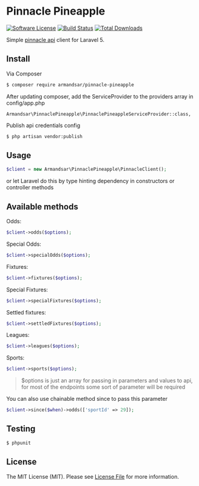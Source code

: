# Pinnacle Pineapple

[![Software License](https://img.shields.io/badge/license-MIT-brightgreen.svg?style=flat-square)](LICENSE.md)
[![Build Status](https://img.shields.io/travis/armandsar/pinnacle-pineapple/master.svg?style=flat-square)](https://travis-ci.org/armandsar/pinnacle-pineapple)
[![Total Downloads](https://img.shields.io/packagist/dt/armandsar/pinnacle-pineapple.svg?style=flat-square)](https://packagist.org/packages/armandsar/pinnacle-pineapple)

Simple [pinnacle api](https://pinnacleapi.github.io/) client for Laravel 5.

## Install

Via Composer

``` bash
$ composer require armandsar/pinnacle-pineapple
```

After updating composer, add the ServiceProvider to the providers array in config/app.php

```
Armandsar\PinnaclePineapple\PinnaclePineappleServiceProvider::class,
```

Publish api credentials config

``` bash
$ php artisan vendor:publish
```

## Usage

``` php
$client = new Armandsar\PinnaclePineapple\PinnacleClient();
```

or let Laravel do this by type hinting dependency in constructors or controller methods

## Available methods

Odds:
``` php
$client->odds($options);
```

Special Odds:
``` php
$client->specialOdds($options);
```

Fixtures:
``` php
$client->fixtures($options);
```

Special Fixtures:
``` php
$client->specialFixtures($options);
```

Settled fixtures:
``` php
$client->settledFixtures($options);
```

Leagues:
``` php
$client->leagues($options);
```

Sports:
``` php
$client->sports($options);
```

> $options is just an array for passing in parameters and values to api, for most of the endpoints some sort of parameter will be required

You can also use chainable method since to pass this parameter

``` php
$client->since($when)->odds(['sportId' => 29]);
```

## Testing

``` bash
$ phpunit
```

## License

The MIT License (MIT). Please see [License File](LICENSE.md) for more information.

